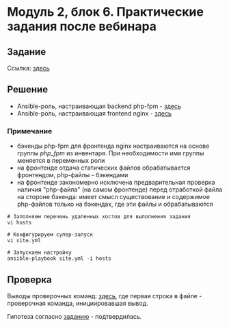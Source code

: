 # Модуль 2, блок 6. Практические задания после вебинара

## Задание

Ссылка: [здесь](./TASK.md)

## Решение

- Ansible-роль, настраивающая backend  php-fpm - [здесь](./roles/php/)
- Ansible-роль, настраивающая frontend nginx - [здесь](./roles/http/)

### Примечание

- бэкенды php-fpm для фронтенда nginx настраиваются на основе группы *php_fpm* из инвентаря. При необходимости имя группы меняется в переменных роли
- на фронтенде отдача статических файлов обрабатывается фронтендом, php-файлы - бэкендами
- на фронтенде закономерно исключена предварительная проверка наличия "php-файла" (на самом фронтенде) 
  перед отработкой файла на стороне бэкенда: имеет смысл существование и содержимое php-файлов только на бэкендах,
  где эти файлы и обрабатываются


```
# Заполняем перечень удаленных хостов для выполнения задания
vi hosts

# Конфигурируем супер-запуск
vi site.yml

# Запускаем настройку
ansible-playbook site.yml -i hosts

```

## Проверка

Выводы проверочных команд: [здесь](./check-results/),
где первая строка в файле - проверочная команда, инициировавшая вывод.

Гипотеза согласно [заданию](./TASK.md) - подтвердилась.
